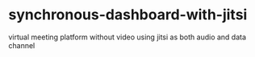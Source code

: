 # synchronous-dashboard-with-jitsi
virtual meeting platform without video using jitsi as both audio and data channel
